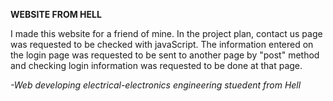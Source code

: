 **WEBSITE FROM HELL**

I made this website for a friend of mine. In the project plan, contact us page was requested to be checked with javaScript.  The information entered on the login page was requested to be sent to another page by  "post" method and checking login information was requested to be done at that page.

*-Web developing electrical-electronics engineering stuedent from Hell*